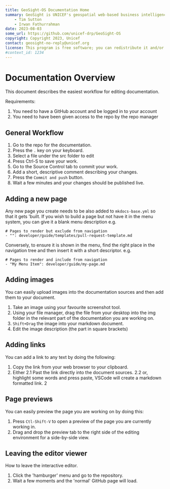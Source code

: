 ```yaml
---
title: GeoSight-OS Documentation Home 
summary: GeoSight is UNICEF's geospatial web-based business intelligence platform.
    - Tim Sutton
    - Irwan Fathurrahman
date: 2023-08-03
some_url: https://github.com/unicef-drp/GeoSight-OS
copyright: Copyright 2023, Unicef
contact: geosight-no-reply@unicef.org
license: This program is free software; you can redistribute it and/or modify it under the terms of the GNU Affero General Public License as published by the Free Software Foundation; either version 3 of the License, or (at your option) any later version.
#context_id: 1234
---
```


# Documentation Overview

This document describes the easiest workflow for editing documentation.

Requirements:

1. You need to have a GitHub account and be logged in to your account
2. You need to have been given access to the repo by the repo manager

## General Workflow

1. Go to the repo for the documentation.
2. Press the ``.`` key on your keyboard.
3. Select a file under the src folder to edit
4. Press Ctrl-S to save your work.
5. Go to the Source Control tab to commit your work. 
6. Add a short, descriptive comment describing your changes.
7. Press the ``Commit and push`` button.
8. Wait a few minutes and your changes should be published live.

## Adding a new page

Any new page you create needs to be also added to ```mkdocs-base.yml``` so that it gets 'built.
If you wish to build a page but not have it in the menu system, you can give it a blank menu description e.g.

```
# Pages to render but exclude from navigation
- "": developer/guide/templates/pull-request-template.md 
```

Conversely, to ensure it is shown in the menu, find the right place in the navigation tree and then insert it with a short descriptor. e.g.

```
# Pages to render and include from navigation
- "My Menu Item": developer/guide/my-page.md 
```

## Adding images

You can easily upload images into the documentation sources and then add them to your document.

1. Take an image using your favourite screenshot tool.
2. Using your file manager, drag the file from your desktop into the img folder in the relevant part of the documentation you are working on.
3. ``Shift+Drag`` the image into your markdown document.
4. Edit the image description (the part in square brackets)

## Adding links

You can add a link to any text by doing the following:

1. Copy the link from your web browser to your clipboard.
2. Either
  2.1 Past the link directly into the document sources.
  2.2 or, highlight some words and press paste, VSCode will create a markdown formatted link.
2

## Page previews

You can easily preview the page you are working on by doing this:

1. Press ``Ctl-Shift-V`` to open a preview of the page you are currently working in.
2. Drag and drop the preview tab to the right side of the editing environment for a side-by-side view.

## Leaving the editor viewer

How to leave the interactive editor.

1. Click the 'hamburger' menu and go to the repository.
2. Wait a few moments and the 'normal' GitHub page will load.